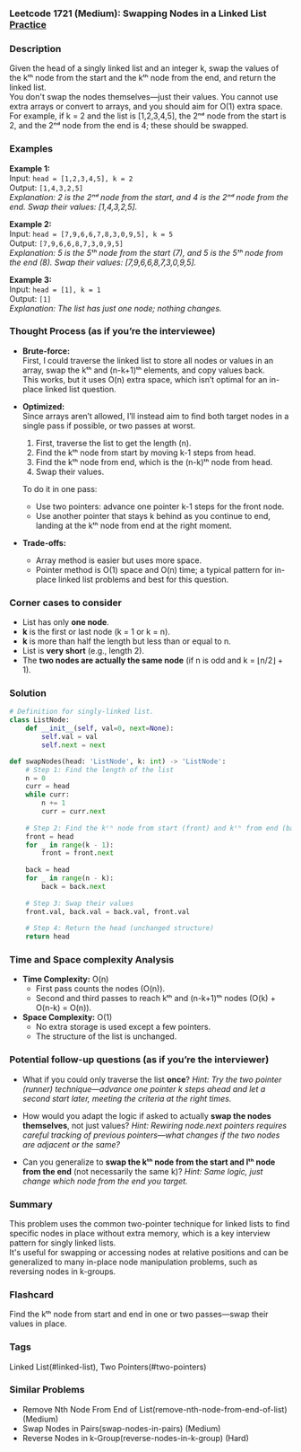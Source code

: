 ### Leetcode 1721 (Medium): Swapping Nodes in a Linked List [Practice](https://leetcode.com/problems/swapping-nodes-in-a-linked-list)

### Description  
Given the head of a singly linked list and an integer k, swap the values of the kᵗʰ node from the start and the kᵗʰ node from the end, and return the linked list.  
You don't swap the nodes themselves—just their values. You cannot use extra arrays or convert to arrays, and you should aim for O(1) extra space.  
For example, if k = 2 and the list is [1,2,3,4,5], the 2ⁿᵈ node from the start is 2, and the 2ⁿᵈ node from the end is 4; these should be swapped.

### Examples  

**Example 1:**  
Input: `head = [1,2,3,4,5], k = 2`  
Output: `[1,4,3,2,5]`  
*Explanation: 2 is the 2ⁿᵈ node from the start, and 4 is the 2ⁿᵈ node from the end. Swap their values: [1,4,3,2,5].*

**Example 2:**  
Input: `head = [7,9,6,6,7,8,3,0,9,5], k = 5`  
Output: `[7,9,6,6,8,7,3,0,9,5]`  
*Explanation: 5 is the 5ᵗʰ node from the start (7), and 5 is the 5ᵗʰ node from the end (8). Swap their values: [7,9,6,6,8,7,3,0,9,5].*

**Example 3:**  
Input: `head = [1], k = 1`  
Output: `[1]`  
*Explanation: The list has just one node; nothing changes.*

### Thought Process (as if you’re the interviewee)  
- **Brute-force:**  
  First, I could traverse the linked list to store all nodes or values in an array, swap the kᵗʰ and (n-k+1)ᵗʰ elements, and copy values back.  
  This works, but it uses O(n) extra space, which isn’t optimal for an in-place linked list question.

- **Optimized:**  
  Since arrays aren’t allowed, I’ll instead aim to find both target nodes in a single pass if possible, or two passes at worst.  
  1. First, traverse the list to get the length (n).
  2. Find the kᵗʰ node from start by moving k-1 steps from head.
  3. Find the kᵗʰ node from end, which is the (n-k)ᵗʰ node from head.
  4. Swap their values.

  To do it in one pass:  
  - Use two pointers: advance one pointer k-1 steps for the front node.
  - Use another pointer that stays k behind as you continue to end, landing at the kᵗʰ node from end at the right moment.

- **Trade-offs:**  
  - Array method is easier but uses more space.
  - Pointer method is O(1) space and O(n) time; a typical pattern for in-place linked list problems and best for this question.

### Corner cases to consider  
- List has only **one node**.
- **k** is the first or last node (k = 1 or k = n).
- **k** is more than half the length but less than or equal to n.
- List is **very short** (e.g., length 2).
- The **two nodes are actually the same node** (if n is odd and k = ⌊n/2⌋ + 1).

### Solution

```python
# Definition for singly-linked list.
class ListNode:
    def __init__(self, val=0, next=None):
        self.val = val
        self.next = next

def swapNodes(head: 'ListNode', k: int) -> 'ListNode':
    # Step 1: Find the length of the list
    n = 0
    curr = head
    while curr:
        n += 1
        curr = curr.next
    
    # Step 2: Find the kᵗʰ node from start (front) and kᵗʰ from end (back)
    front = head
    for _ in range(k - 1):
        front = front.next
    
    back = head
    for _ in range(n - k):
        back = back.next
    
    # Step 3: Swap their values
    front.val, back.val = back.val, front.val
    
    # Step 4: Return the head (unchanged structure)
    return head
```

### Time and Space complexity Analysis  

- **Time Complexity:** O(n)  
  - First pass counts the nodes (O(n)).  
  - Second and third passes to reach kᵗʰ and (n-k+1)ᵗʰ nodes (O(k) + O(n-k) = O(n)).
- **Space Complexity:** O(1)  
  - No extra storage is used except a few pointers.  
  - The structure of the list is unchanged.

### Potential follow-up questions (as if you’re the interviewer)  

- What if you could only traverse the list **once**?
  *Hint: Try the two pointer (runner) technique—advance one pointer k steps ahead and let a second start later, meeting the criteria at the right times.*

- How would you adapt the logic if asked to actually **swap the nodes themselves**, not just values?
  *Hint: Rewiring node.next pointers requires careful tracking of previous pointers—what changes if the two nodes are adjacent or the same?*

- Can you generalize to **swap the kᵗʰ node from the start and lᵗʰ node from the end** (not necessarily the same k)?
  *Hint: Same logic, just change which node from the end you target.*

### Summary
This problem uses the common two-pointer technique for linked lists to find specific nodes in place without extra memory, which is a key interview pattern for singly linked lists.  
It's useful for swapping or accessing nodes at relative positions and can be generalized to many in-place node manipulation problems, such as reversing nodes in k-groups.


### Flashcard
Find the kᵗʰ node from start and end in one or two passes—swap their values in place.

### Tags
Linked List(#linked-list), Two Pointers(#two-pointers)

### Similar Problems
- Remove Nth Node From End of List(remove-nth-node-from-end-of-list) (Medium)
- Swap Nodes in Pairs(swap-nodes-in-pairs) (Medium)
- Reverse Nodes in k-Group(reverse-nodes-in-k-group) (Hard)